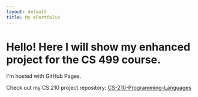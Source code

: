 ```yaml
---
layout: default
title: My ePortfolio
---
```


# Hello! Here I will show my enhanced project for the CS 499 course.

I'm hosted with GitHub Pages.

Check out my CS 210 project repository: [CS-210-Programming-Languages](https://github.com/hectorgbr/CS-210-Programming-Languages)
